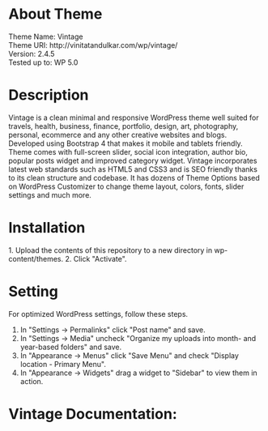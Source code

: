 <h1>About Theme</h1>
Theme Name: Vintage<br/>
Theme URI: http://vinitatandulkar.com/wp/vintage/ <br/>
Version: 2.4.5 <br/>
Tested up to: WP 5.0 <br/>

<h1>Description</h1>
Vintage is a clean minimal and responsive WordPress theme well suited for travels, health, business, finance, portfolio, design, art, photography, personal, ecommerce and any other creative websites and blogs. Developed using Bootstrap 4 that makes it mobile and tablets friendly. Theme comes with full-screen slider, social icon integration, author bio, popular posts widget and improved category widget. Vintage incorporates latest web standards such as HTML5 and CSS3 and is SEO friendly thanks to its clean structure and codebase. It has dozens of Theme Options based on WordPress Customizer to change theme layout, colors, fonts, slider settings and much more. 

<h1>Installation</h1>
1. Upload the contents of this repository to a new directory in wp-content/themes.
2. Click "Activate".

<h1>Setting</h1>
For optimized WordPress settings, follow these steps.

1. In "Settings -> Permalinks" click "Post name" and save.
2. In "Settings -> Media" uncheck "Organize my uploads into month- and year-based folders" and save.
3. In "Appearance -> Menus" click "Save Menu" and check "Display location - Primary Menu".
4. In "Appearance -> Widgets" drag a widget to "Sidebar" to view them in action.

<h1>Vintage Documentation:</h1>

